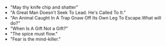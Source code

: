 * "May thy knife chip and shatter"
* "A Great Man Doesn't Seek To Lead. He's Called To It."
* "An Animal Caught In A Trap Gnaw Off Its Own Leg To Escape.What will do?"
* "When Is A Gift Not a Gift?"
* "The spice must flow."
* "Fear is the mind-killer."
